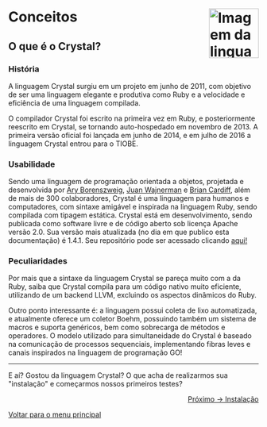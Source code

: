 # Conceitos <img align="right" src="https://cdn.jsdelivr.net/gh/devicons/devicon/icons/crystal/crystal-original.svg" alt="Imagem da linguagem" width="100">

## O que é o Crystal?

### História
A linguagem Crystal surgiu em um projeto em junho de 2011, com objetivo de ser uma linguagem elegante e produtiva como Ruby e a velocidade e eficiência de uma linguagem compilada.

O compilador Crystal foi escrito na primeira vez em Ruby, e posteriormente reescrito em Crystal, se tornando auto-hospedado em novembro de 2013. A primeira versão oficial foi lançada em junho de 2014, e em julho de 2016 a linguagem Crystal entrou para o TIOBE.

### Usabilidade

Sendo uma linguagem de programação orientada a objetos, projetada e desenvolvida por <a href="https://github.com/asterite">Ary Borenszweig</a>, <a href="https://github.com/waj">Juan Wajnerman</a> e <a href="https://github.com/bcardiff">Brian Cardiff</a>, além de mais de 300 colaboradores, Crystal é uma linguagem para humanos e computadores, com sintaxe amigável e inspirada na linguagem Ruby, sendo compilada com tipagem estática. Crystal está em desenvolvimento, sendo publicada como software livre e de código aberto sob licença Apache versão 2.0. Sua versão mais atualizada (no dia em que publico esta documentação) é 1.4.1. Seu repositório pode ser acessado clicando <a href="https://github.com/crystal-lang">aqui!</a>

### Peculiaridades

Por mais que a sintaxe da linguagem Crystal se pareça muito com a da Ruby, saiba que Crystal compila para um código nativo muito eficiente, utilizando de um backend LLVM, excluindo os aspectos dinâmicos do Ruby. 

Outro ponto interessante é: a linguagem possui coleta de lixo automatizada, e atualmente oferece um coletor Boehm, possuindo também um sistema de macros e suporta genéricos, bem como sobrecarga de métodos e operadores. O modelo utilizado para simultaneidade do Crystal é baseado na comunicação de processos sequenciais, implementando fibras leves e canais inspirados na linguagem de programação GO!

---

E aí? Gostou da linguagem Crystal? O que acha de realizarmos sua "instalação" e começarmos nossos primeiros testes?

<p align="right">
  <a href="https://github.com/lanjoni/crystal4noobs/blob/main/content/intro/instalacao.md">Próximo -> Instalação</a>
</p>

<p align="left">
  <a href="https://github.com/lanjoni/crystal4noobs#roadmap">Voltar para o menu principal</a>
</p>
